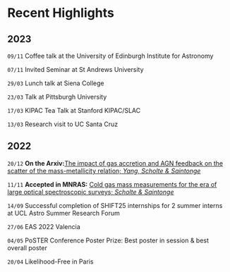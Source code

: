 # Recent Highlights

## 2023

`09/11` Coffee talk at the University of Edinburgh Institute for Astronomy

`07/11` Invited Seminar at St Andrews University

`29/03` Lunch talk at Siena College

`23/03` Talk at Pittsburgh University

`17/03` KIPAC Tea Talk at Stanford KIPAC/SLAC

`13/03` Research visit to UC Santa Cruz

## 2022

`20/12` **On the Arxiv:**[The impact of gas accretion and AGN feedback on the scatter of the mass-metallicity relation; *Yang, Scholte & Saintonge*](https://arxiv.org/abs/2212.10657)

`11/11` **Accepted in MNRAS:** [Cold gas mass measurements for the era of large optical spectroscopic surveys; *Scholte & Saintonge*](https://arxiv.org/abs/2210.05683)

`14/09` Successful completion of SHIFT25 internships for 2 summer interns at UCL Astro Summer Research Forum

`27/06` EAS 2022 Valencia

`04/05` PoSTER Conference Poster Prize: Best poster in session & best overall poster

`20/04` Likelihood-Free in Paris

